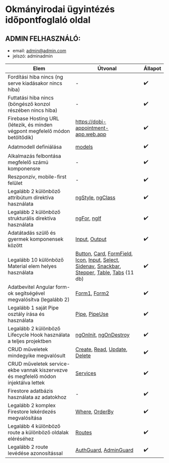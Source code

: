 # Okmányirodai ügyintézés időpontfoglaló oldal

## ADMIN FELHASZNÁLÓ:
- email: admin@admin.com
- jelszó: adminadmin

| Elem | Útvonal | Állapot |
|------|---------|------------|
| Fordítási hiba nincs (ng serve kiadásakor nincs hiba) | - | :heavy_check_mark: |
| Futtatási hiba nincs (böngésző konzol részében nincs hiba)| - | :heavy_check_mark: |
| Firebase Hosting URL (létezik, és minden végpont megfelelő módon betöltődik) | https://dobi-appointment-app.web.app | :heavy_check_mark: |
| Adatmodell definiálása | [models] | :heavy_check_mark: |
| Alkalmazás felbontása megfelelő számú komponensre | - | :heavy_check_mark: |
| Reszponzív, mobile-first felület | - | :heavy_check_mark: |
| Legalább 2 különböző attribútum direktíva használata | [ngStyle], [ngClass] | :heavy_check_mark: |
| Legalább 2 különböző strukturális direktíva használata | [ngFor], [ngIf] | :heavy_check_mark: |
| Adatátadás szülő és gyermek komponensek között | [Input], [Output] | :heavy_check_mark: |
| Legalább 10 különböző Material elem helyes használata | [Button], [Card], [FormField], [Icon], [Input], [Select], [Sidenav], [Snackbar], [Stepper], [Table], [Tabs] (11 db) | :heavy_check_mark: |
| Adatbevitel Angular form-ok segítségével megvalósítva (legalább 2) | [Form1], [Form2] | :heavy_check_mark: |
| Legalább 1 saját Pipe osztály írása és használata | [Pipe], [PipeUse] | :heavy_check_mark: |
| Legalább 2 különböző Lifecycle Hook használata a teljes projektben | [ngOnInit], [ngOnDestroy] | :heavy_check_mark: |
| CRUD műveletek mindegyike megvalósult | [Create], [Read], [Update], [Delete] | :heavy_check_mark: |
| CRUD műveletek service-ekbe vannak kiszervezve és megfelelő módon injektálva lettek | [Services] | :heavy_check_mark: |
| Firestore adatbázis használata az adatokhoz | - | :heavy_check_mark: |
| Legalább 2 komplex Firestore lekérdezés megvalósítása | [Where], [OrderBy] | :heavy_check_mark: |
| Legalább 4 különböző route a különböző oldalak eléréséhez | [Routes] | :heavy_check_mark: |
| Legalább 2 route levédése azonosítással | [AuthGuard], [AdminGuard] | :heavy_check_mark: |


[models]: appointment-app/src/app/shared/model
[ngStyle]: appointment-app/src/app/shared/components/calendar/calendar.component.html#L6
[ngClass]: appointment-app/src/app/shared/components/calendar/calendar.component.html#L27
[ngFor]: appointment-app/src/app/shared/components/calendar/calendar.component.html#L7
[ngIf]: appointment-app/src/app/pages/login/login.component.html#L13
[Input]: appointment-app/src/app/shared/components/navbar/navbar.component.ts#L17
[Output]: appointment-app/src/app/shared/components/calendar/calendar.component.ts#L40
[Button]: appointment-app/src/app/pages/login/login.component.html#L26
[Card]: appointment-app/src/app/pages/register/register.component.html#3
[FormField]: appointment-app/src/app/pages/login/login.component.html#10
[Icon]: appointment-app/src/app/shared/components/user-list/user-list.component.html#L58
[Input]: appointment-app/src/app/pages/register/register.component.html#10
[Select]: appointment-app/src/app/pages/book/book.component.html#L11
[Sidenav]: appointment-app/src/app/app.component.html#L2
[Snackbar]: appointment-app/src/app/shared/components/user-list/user-list.component.ts#L93
[Stepper]: appointment-app/src/app/pages/book/book.component.html#L1
[Table]: appointment-app/src/app/shared/components/user-list/user-list.component.ts#L1
[Tabs]: appointment-app/src/app/pages/admin/admin.component.html#L1
[Form1]: appointment-app/src/app/pages/login/login.component.html#L2
[ngOnInit]: appointment-app/src/app/shared/components/appointment-list/appointment-list.component.ts#L65
[ngOnDestroy]: appointment-app/src/app/shared/components/appointment-list/appointment-list.component.ts#L81
[Form2]: appointment-app/src/app/pages/register/register.component.html#L2
[Pipe]: appointment-app/src/app/shared/pipes
[PipeUse]: appointment-app/src/app/shared/components/calendar/calendar.component.html#L11
[Create]: appointment-app/src/app/shared/services/appointment.service.ts#L13
[Read]: appointment-app/src/app/shared/services/appointment.service.ts#L18
[Update]: appointment-app/src/app/shared/services/user.service.ts#L25
[Delete]: appointment-app/src/app/shared/services/user.service.ts#L29
[Services]: appointment-app/src/app/shared/services
[Where]: appointment-app/src/app/shared/services/appointment.service.ts#L27
[OrderBy]: appointment-app/src/app/shared/services/appointment.service.ts#L19
[Routes]: appointment-app/src/app/app.routes.ts
[AuthGuard]: appointment-app/src/app/app.routes.ts#L24
[AdminGuard]: appointment-app/src/app/app.routes.ts#L34
